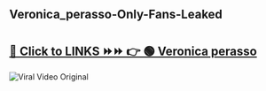 
 ## Veronica_perasso-Only-Fans-Leaked

# <h2><a href="https://clipsfans.com/Veronica_perasso&ref=git">🔗 Click to LINKS ⏩⏩ 👉 🟢 Veronica perasso </a></h2>

<a href="https://clipsfans.com/Veronica_perasso&ref=git" rel="nofollow" data-target="animated-image.originalLink"><img src="https://i.ibb.co.com/xMMVF88/686577567.gif" alt="Viral Video Original" style="max-width: 100%; display: inline-block;" data-target="animated-image.originalImage"></a>
